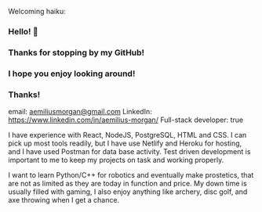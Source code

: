 Welcoming haiku:

### Hello! 👋

### Thanks for stopping by my GitHub!

### I hope you enjoy looking around!

### Thanks!

email: aemiliusmorgan@gmail.com
LinkedIn: https://www.linkedin.com/in/aemilius-morgan/
Full-stack developer: true

I have experience with React, NodeJS, PostgreSQL, HTML and CSS.
I can pick up most tools readily, but I have use Netlify and Heroku for hosting, 
and I have used Postman for data base activity.
Test driven development is important to me to keep my projects on task and working properly.

I want to learn Python/C++ for robotics and eventually make prostetics,
that are not as limited as they are today in function and price.
My down time is usually filled with gaming, I also enjoy anything like archery, disc golf, 
and axe throwing when I get a chance.
